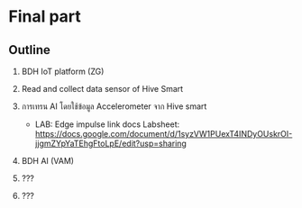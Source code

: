 # Final part
## Outline
1. BDH IoT platform (ZG)

2. Read and collect data sensor of Hive Smart
         
3. การเทรน AI โดยใช้ข้อมูล Accelerometer จาก Hive smart 
    - LAB: Edge impulse 
    link docs Labsheet:
    https://docs.google.com/document/d/1syzVW1PUexT4INDyOUskrOI-jjgmZYpYaTEhgFtoLpE/edit?usp=sharing

4. BDH AI (VAM)
5. ???
6. ???

